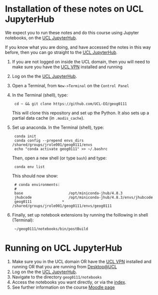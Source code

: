 # Installation of these notes on UCL JupyterHub

We expect you to run these notes and do this course using Jupyter notebooks, on the [UCL JupyterHub](https://jupyter.data-science.rc.ucl.ac.uk/).

If you know what you are doing, and have accessed the notes in this way before, then you can go straight to the [UCL JupyterHub](https://jupyter.data-science.rc.ucl.ac.uk/).

1. If you are not logged on inside the UCL domain, then you will need to make sure you have the [UCL VPN](https://www.ucl.ac.uk/isd/services/get-connected/ucl-virtual-private-network-vpn) installed and running
2. Log on the the [UCL JupyterHub](https://jupyter.data-science.rc.ucl.ac.uk/).
3. Open a Terminal, from `New->Terminal` on the `Control Panel`
4. In the Terminal (shell), type:

        cd ~ && git clone https://github.com/UCL-EO/geog0111
    
   This will clone this repository and set up the Python. It also sets up a partial data cache (in `.modis_cache`).
   
5. Set up anaconda. In the Terminal (shell), type:

        conda init
        conda config --prepend envs_dirs /shared/groups/jrole001/geog0111/envs
        echo "conda activate geog0111" >> ~/.bashrc
        
    Then, open a new shell (or type `bash`) and type:
    
        conda env list
        
    This should now show:
    
        # conda environments:
        #
        base                     /opt/miniconda-jhub/4.8.3
        jhubcode                 /opt/miniconda-jhub/4.8.3/envs/jhubcode
        geog0111              *  /shared/groups/jrole001/geog0111/envs/geog0111

6. Finally, set up notebook extensions by running the foillowing in shell (Terminal):

        ~/geog0111/notebooks/bin/postBuild
        

# Running on UCL JupyterHub

1. Make sure you in the UCL domain OR have the [UCL VPN](https://www.ucl.ac.uk/isd/services/get-connected/ucl-virtual-private-network-vpn) installed and running OR that you are running from [Desktop@UCL](https://www.ucl.ac.uk/isd/services/computers/remote-access/desktopucl-anywhere)
2. Log on the the [UCL JupyterHub](https://jupyter.data-science.rc.ucl.ac.uk/).
3. Navigate to the directory `geog0111/notebooks`
4. Access the notebooks you want directly, or via the [index](TIMETABLE.md).
5. See further information on the course [Moodle page](https://moodle.ucl.ac.uk/course/view.php?id=21495)
